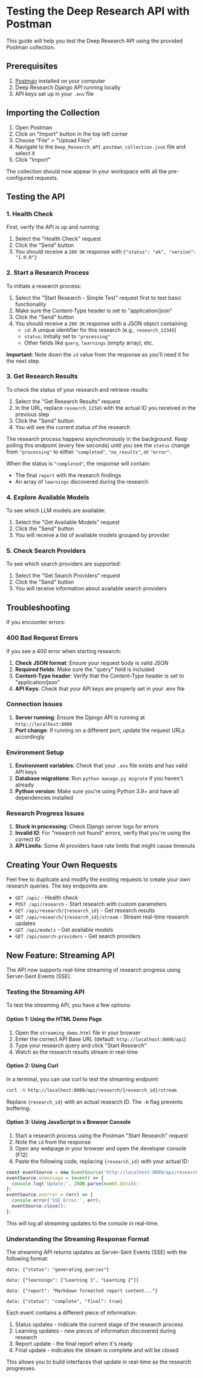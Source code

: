 # Testing the Deep Research API with Postman

This guide will help you test the Deep Research API using the provided Postman collection.

## Prerequisites

1. [Postman](https://www.postman.com/downloads/) installed on your computer
2. Deep Research Django API running locally
3. API keys set up in your `.env` file

## Importing the Collection

1. Open Postman
2. Click on "Import" button in the top left corner
3. Choose "File" > "Upload Files"
4. Navigate to the `Deep_Research_API.postman_collection.json` file and select it
5. Click "Import"

The collection should now appear in your workspace with all the pre-configured requests.

## Testing the API

### 1. Health Check

First, verify the API is up and running:

1. Select the "Health Check" request
2. Click the "Send" button
3. You should receive a `200 OK` response with `{"status": "ok", "version": "1.0.0"}`

### 2. Start a Research Process

To initiate a research process:

1. Select the "Start Research - Simple Test" request first to test basic functionality
2. Make sure the Content-Type header is set to "application/json"
3. Click the "Send" button
4. You should receive a `200 OK` response with a JSON object containing:
   - `id`: A unique identifier for this research (e.g., `research_12345`)
   - `status`: Initially set to `"processing"`
   - Other fields like `query`, `learnings` (empty array), etc.

**Important**: Note down the `id` value from the response as you'll need it for the next step.

### 3. Get Research Results

To check the status of your research and retrieve results:

1. Select the "Get Research Results" request
2. In the URL, replace `research_12345` with the actual ID you received in the previous step
3. Click the "Send" button
4. You will see the current status of the research

The research process happens asynchronously in the background. Keep polling this endpoint (every few seconds) until you see the `status` change from `"processing"` to either `"completed"`, `"no_results"`, or `"error"`.

When the status is `"completed"`, the response will contain:
- The final `report` with the research findings
- An array of `learnings` discovered during the research

### 4. Explore Available Models

To see which LLM models are available:

1. Select the "Get Available Models" request
2. Click the "Send" button
3. You will receive a list of available models grouped by provider

### 5. Check Search Providers

To see which search providers are supported:

1. Select the "Get Search Providers" request
2. Click the "Send" button
3. You will receive information about available search providers

## Troubleshooting

If you encounter errors:

### 400 Bad Request Errors

If you see a 400 error when starting research:

1. **Check JSON format**: Ensure your request body is valid JSON
2. **Required fields**: Make sure the "query" field is included
3. **Content-Type header**: Verify that the Content-Type header is set to "application/json"
4. **API Keys**: Check that your API keys are properly set in your .env file

### Connection Issues

1. **Server running**: Ensure the Django API is running at `http://localhost:8000`
2. **Port change**: If running on a different port, update the request URLs accordingly

### Environment Setup

1. **Environment variables**: Check that your `.env` file exists and has valid API keys
2. **Database migrations**: Run `python manage.py migrate` if you haven't already
3. **Python version**: Make sure you're using Python 3.9+ and have all dependencies installed

### Research Progress Issues

1. **Stuck in processing**: Check Django server logs for errors
2. **Invalid ID**: For "research not found" errors, verify that you're using the correct ID
3. **API Limits**: Some AI providers have rate limits that might cause timeouts

## Creating Your Own Requests

Feel free to duplicate and modify the existing requests to create your own research queries. The key endpoints are:

- `GET /api/` - Health check
- `POST /api/research` - Start research with custom parameters
- `GET /api/research/{research_id}` - Get research results
- `GET /api/research/{research_id}/stream` - Stream real-time research updates
- `GET /api/models` - Get available models
- `GET /api/search-providers` - Get search providers

## New Feature: Streaming API

The API now supports real-time streaming of research progress using Server-Sent Events (SSE).

### Testing the Streaming API

To test the streaming API, you have a few options:

#### Option 1: Using the HTML Demo Page

1. Open the `streaming_demo.html` file in your browser
2. Enter the correct API Base URL (default: `http://localhost:8000/api`)
3. Type your research query and click "Start Research"
4. Watch as the research results stream in real-time

#### Option 2: Using Curl

In a terminal, you can use curl to test the streaming endpoint:

```bash
curl -N http://localhost:8000/api/research/{research_id}/stream
```

Replace `{research_id}` with an actual research ID. The `-N` flag prevents buffering.

#### Option 3: Using JavaScript in a Browser Console

1. Start a research process using the Postman "Start Research" request
2. Note the `id` from the response
3. Open any webpage in your browser and open the developer console (F12)
4. Paste the following code, replacing `{research_id}` with your actual ID:

```javascript
const eventSource = new EventSource('http://localhost:8000/api/research/{research_id}/stream');
eventSource.onmessage = (event) => {
  console.log('Update:', JSON.parse(event.data));
};
eventSource.onerror = (err) => {
  console.error('SSE Error:', err);
  eventSource.close();
};
```

This will log all streaming updates to the console in real-time.

### Understanding the Streaming Response Format

The streaming API returns updates as Server-Sent Events (SSE) with the following format:

```
data: {"status": "generating_queries"}

data: {"learnings": ["Learning 1", "Learning 2"]}

data: {"report": "Markdown formatted report content..."}

data: {"status": "complete", "final": true}
```

Each event contains a different piece of information:

1. Status updates - indicate the current stage of the research process
2. Learning updates - new pieces of information discovered during research
3. Report update - the final report when it's ready
4. Final update - indicates the stream is complete and will be closed

This allows you to build interfaces that update in real-time as the research progresses. 